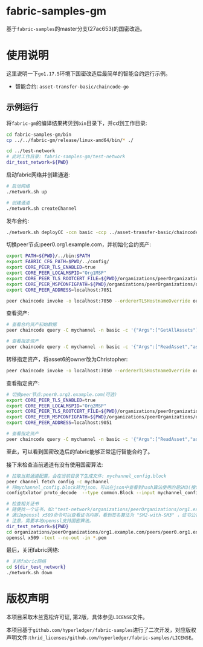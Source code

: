 fabric-samples-gm
============================

基于`fabric-samples`的master分支(27ac653)的国密改造。

# 使用说明
这里说明一下`go1.17.5`环境下国密改造后最简单的智能合约运行示例。

- 智能合约: `asset-transfer-basic/chaincode-go`

## 示例运行
将`fabric-gm`的编译结果拷贝到`bin`目录下，并cd到工作目录:
```sh
cd fabric-samples-gm/bin
cp ../../fabric-gm/release/linux-amd64/bin/* ./

cd ../test-network
# 此时工作目录: fabric-samples-gm/test-network
dir_test_network=${PWD}
```

启动fabric网络并创建通道:
```sh
# 启动网络
./network.sh up

# 创建通道
./network.sh createChannel
```

发布合约:
```sh
./network.sh deployCC -ccn basic -ccp ../asset-transfer-basic/chaincode-go -ccl go
```

切换peer节点:peer0.org1.example.com，并初始化合约资产:
```sh
export PATH=${PWD}/../bin:$PATH
export FABRIC_CFG_PATH=$PWD/../config/
export CORE_PEER_TLS_ENABLED=true
export CORE_PEER_LOCALMSPID="Org1MSP"
export CORE_PEER_TLS_ROOTCERT_FILE=${PWD}/organizations/peerOrganizations/org1.example.com/peers/peer0.org1.example.com/tls/ca.crt
export CORE_PEER_MSPCONFIGPATH=${PWD}/organizations/peerOrganizations/org1.example.com/users/Admin@org1.example.com/msp
export CORE_PEER_ADDRESS=localhost:7051

peer chaincode invoke -o localhost:7050 --ordererTLSHostnameOverride orderer.example.com --tls --cafile ${PWD}/organizations/ordererOrganizations/example.com/orderers/orderer.example.com/msp/tlscacerts/tlsca.example.com-cert.pem -C mychannel -n basic --peerAddresses localhost:7051 --tlsRootCertFiles ${PWD}/organizations/peerOrganizations/org1.example.com/peers/peer0.org1.example.com/tls/ca.crt --peerAddresses localhost:9051 --tlsRootCertFiles ${PWD}/organizations/peerOrganizations/org2.example.com/peers/peer0.org2.example.com/tls/ca.crt -c '{"function":"InitLedger","Args":[]}'

```

查看资产:
```sh
# 查看合约资产初始数据
peer chaincode query -C mychannel -n basic -c '{"Args":["GetAllAssets"]}'

# 查看指定资产
peer chaincode query -C mychannel -n basic -c '{"Args":["ReadAsset","asset6"]}'
```

转移指定资产，将asset6的owner改为Christopher:
```sh
peer chaincode invoke -o localhost:7050 --ordererTLSHostnameOverride orderer.example.com --tls --cafile ${PWD}/organizations/ordererOrganizations/example.com/orderers/orderer.example.com/msp/tlscacerts/tlsca.example.com-cert.pem -C mychannel -n basic --peerAddresses localhost:7051 --tlsRootCertFiles ${PWD}/organizations/peerOrganizations/org1.example.com/peers/peer0.org1.example.com/tls/ca.crt --peerAddresses localhost:9051 --tlsRootCertFiles ${PWD}/organizations/peerOrganizations/org2.example.com/peers/peer0.org2.example.com/tls/ca.crt -c '{"function":"TransferAsset","Args":["asset6","Christopher"]}'
```

查看指定资产:
```sh
# 切换peer节点:peer0.org2.example.com(可选)
export CORE_PEER_TLS_ENABLED=true
export CORE_PEER_LOCALMSPID="Org2MSP"
export CORE_PEER_TLS_ROOTCERT_FILE=${PWD}/organizations/peerOrganizations/org2.example.com/peers/peer0.org2.example.com/tls/ca.crt
export CORE_PEER_MSPCONFIGPATH=${PWD}/organizations/peerOrganizations/org2.example.com/users/Admin@org2.example.com/msp
export CORE_PEER_ADDRESS=localhost:9051

# 查看指定资产
peer chaincode query -C mychannel -n basic -c '{"Args":["ReadAsset","asset6"]}'
```

至此，可以看到国密改造后的fabric能够正常运行智能合约了。

接下来检查当前通道有没有使用国密算法:
```sh
# 拉取当前通道配置，会在当前目录下生成文件: mychannel_config.block
peer channel fetch config -c mychannel
# 将mychannel_config.block转为json，可以在json中查看到hash算法使用的是SM3(搜索关键字"hash_function")
configtxlator proto_decode  --type common.Block --input mychannel_config.block > mychannel_config.json

# 检查相关证书
# 随便找一个证书，如:"test-network/organizations/peerOrganizations/org1.example.com/peers/peer0.org1.example.com/msp/signcerts/peer0.org1.example.com-cert.pem"
# 通过openssl x509命令可以查看证书内容，看到签名算法为 "SM2-with-SM3" ，证书公钥算法为 "sm2"
# 注意，需要本地openssl支持国密算法。
dir_test_network=${PWD}
cd organizations/peerOrganizations/org1.example.com/peers/peer0.org1.example.com/msp/signcerts/
openssl x509 -text --no-out -in *.pem

```

最后，关闭fabric网络:
```sh
# 关闭fabric网络
cd ${dir_test_network}
./network.sh down
```


# 版权声明
本项目采取木兰宽松许可证, 第2版，具体参见`LICENSE`文件。

本项目基于`github.com/hyperledger/fabric-samples`进行了二次开发，对应版权声明文件:`thrid_licenses/github.com/hyperledger/fabric-samples/LICENSE`。
